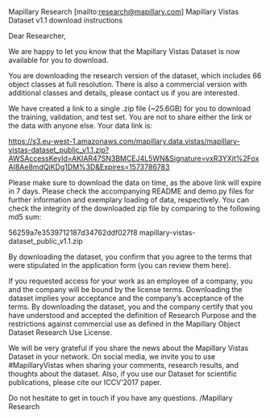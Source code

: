 Mapillary Research [mailto:research@mapillary.com] 
Mapillary Vistas Dataset v1.1 download instructions

Dear Researcher,

We are happy to let you know that the Mapillary Vistas Dataset is now available for you to download.

You are downloading the research version of the dataset, which includes 66 object classes at full resolution. There is also a commercial version with additional classes and details, please contact us if you are interested.

We have created a link to a single .zip file (~25.6GB) for you to download the training, validation, and test set. You are not to share either the link or the data with anyone else.
Your data link is: 

https://s3.eu-west-1.amazonaws.com/mapillary.data.vistas/mapillary-vistas-dataset_public_v1.1.zip?AWSAccessKeyId=AKIAR47SN3BMCEJ4L5WN&Signature=vxR3YXjt%2FoxAI8Ae8mdQiKDg1DM%3D&Expires=1573786783

Please make sure to download the data on time, as the above link will expire in 7 days. Please check the accompanying README and demo.py files for further information and exemplary loading of data, respectively. You can check the integrity of the downloaded zip file by comparing to the following md5 sum:

56259a7e3539712187d34762ddf027f8  mapillary-vistas-dataset_public_v1.1.zip

By downloading the dataset, you confirm that you agree to the terms that were stipulated in the application form (you can review them here).

If you requested access for your work as an employee of a company, you and the company will be bound by the license terms. Downloading the dataset implies your acceptance and the company’s acceptance of the terms. By downloading the dataset, you and the company certify that you have understood and accepted the definition of Research Purpose and the restrictions against commercial use as defined in the Mapillary Object Dataset Research Use License.

We will be very grateful if you share the news about the Mapillary Vistas Dataset in your network. On social media, we invite you to use #MapillaryVistas when sharing your comments, research results, and thoughts about the dataset. Also, if you use our Dataset for scientific publications, please cite our ICCV’2017 paper.

Do not hesitate to get in touch if you have any questions.
/Mapillary Research

